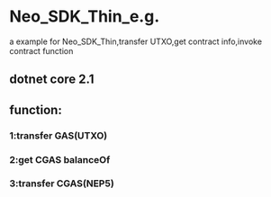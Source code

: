 # Neo_SDK_Thin_e.g.
a example for Neo_SDK_Thin,transfer UTXO,get contract info,invoke contract function

## dotnet core 2.1

## function:
### 1:transfer GAS(UTXO)
### 2:get CGAS balanceOf
### 3:transfer CGAS(NEP5)